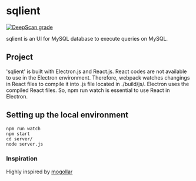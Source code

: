 # sqlient
[![DeepScan grade](https://deepscan.io/api/teams/10736/projects/14158/branches/256187/badge/grade.svg)](https://deepscan.io/dashboard#view=project&tid=10736&pid=14158&bid=256187)


sqlient is an UI for MySQL database to execute queries on MySQL.

## Project
'sqlient' is built with Electron.js and React.js. React codes are not available to use in the Electron environment. 
Therefore, webpack watches changings in React files to compile it into .js file located in ./build/js/.
Electron uses the compiled React files. So, npm run watch is essential to use React in Electron.

## Setting up the local environment

```
npm run watch
npm start
cd server/
node server.js
```

### Inspiration

Highly inspired by [mogollar](https://github.com/dashersw/mogollar)
